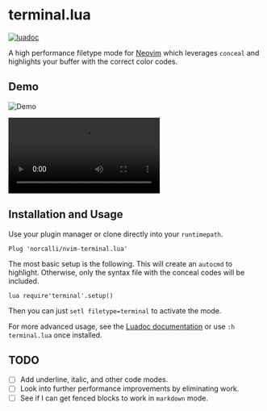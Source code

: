 # terminal.lua

[![luadoc](https://img.shields.io/badge/luadoc-0.1-blue)](https://norcalli.github.io/luadoc/nvim-terminal.lua/)

A high performance filetype mode for [Neovim](https://github.com/neovim/neovim) which leverages `conceal` and
highlights your buffer with the correct color codes.

## Demo

![Demo](https://raw.githubusercontent.com/norcalli/github-assets/master/nvim-terminal.lua-demo.gif)

![Demo.mp4](https://raw.githubusercontent.com/norcalli/github-assets/master/nvim-terminal.lua-demo.mp4)

## Installation and Usage

Use your plugin manager or clone directly into your `runtimepath`.

```vim
Plug 'norcalli/nvim-terminal.lua'
```

The most basic setup is the following. This will create an `autocmd` to
highlight. Otherwise, only the syntax file with the conceal codes will
be included.

```vim
lua require'terminal'.setup()
```

Then you can just `setl filetype=terminal` to activate the mode.

For more advanced usage, see the [Luadoc documentation](https://norcalli.github.io/luadoc/nvim-terminal.lua/)
or use `:h terminal.lua` once installed.


## TODO

- [ ] Add underline, italic, and other code modes.
- [ ] Look into further performance improvements by eliminating work.
- [ ] See if I can get fenced blocks to work in `markdown` mode.
